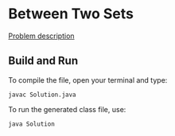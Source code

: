 # Between Two Sets

[Problem description](https://www.hackerrank.com/challenges/between-two-sets)

## Build and Run

To compile the file, open your terminal and type:
```
javac Solution.java
```

To run the generated class file, use:
```
java Solution
```
